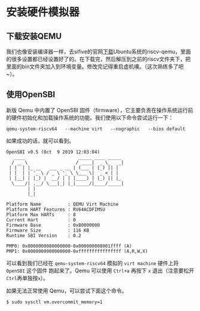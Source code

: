 # 安装硬件模拟器

## 下载安装QEMU

我们也像安装编译器一样，去sifive的官网[下载](https://static.dev.sifive.com/dev-tools/riscv-qemu-4.2.0-2020.04.0-x86_64-linux-ubuntu14.tar.gz?_ga=2.19251771.2004657256.1596986275-1484936641.1596986275)Ubuntu系统的riscv-qemu，里面的很多设置都已经设置好了的。在下载完，然后解压到之前的riscv文件夹下，把里面的bin文件夹加入到环境变量。修改完记得重启虚机噢。（这次熟练多了吧~）。

## 使用OpenSBI

新版 Qemu 中内置了 OpenSBI 固件（firmware），它主要负责在操作系统运行前的硬件初始化和加载操作系统的功能。我们使用以下命令尝试运行一下：

```shell
qemu-system-riscv64   --machine virt   --nographic   --bios default

```

如果成功的话，就可以看到。

```
OpenSBI v0.5 (Oct  9 2019 12:03:04)
   ____                    _____ ____ _____
  / __ \                  / ____|  _ \_   _|
 | |  | |_ __   ___ _ __ | (___ | |_) || |
 | |  | | '_ \ / _ \ '_ \ \___ \|  _ < | |
 | |__| | |_) |  __/ | | |____) | |_) || |_
  \____/| .__/ \___|_| |_|_____/|____/_____|
        | |
        |_|

Platform Name          : QEMU Virt Machine
Platform HART Features : RV64ACDFIMSU
Platform Max HARTs     : 8
Current Hart           : 0
Firmware Base          : 0x80000000
Firmware Size          : 116 KB
Runtime SBI Version    : 0.2

PMP0: 0x0000000080000000-0x000000008001ffff (A)
PMP1: 0x0000000000000000-0xffffffffffffffff (A,R,W,X)

```

可以看到我们已经在 `qemu-system-riscv64` 模拟的 `virt machine` 硬件上将 `OpenSBI` 这个固件 跑起来了。Qemu 可以使用 `Ctrl+a` 再按下 `x` 退出（注意要松开`Ctrl`再单独按`x`）。

如果无法正常使用 Qemu，可以尝试下面这个命令。

```
$ sudo sysctl vm.overcommit_memory=1
```

